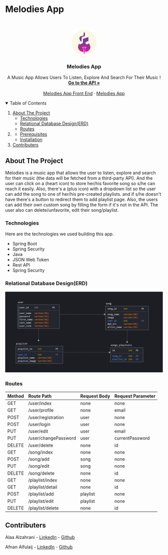 # Melodies App

<!-- PROJECT LOGO -->
<br />
<p align="center">
  <a href="">
    <img src="MelodiesLogo.png" alt="Logo" width="80" height="80">
  </a>
  <h3 align="center">Melodies App</h3>
  <p align="center">
    A Music App Allows Users To Listen, Explore And Search For Their Music !
    <br />
    <a href="http://melodieswebapp-env.eba-kgzwebax.us-east-2.elasticbeanstalk.com/"><strong>Go to the API »</strong></a>
    <br />
    <br />
    <a href="https://git.generalassemb.ly/xloli20/MelodiesAppFrontEnd">Melodies App Front End</a>
    ·
    <a href="https://pages.git.generalassemb.ly/xloli20/MelodiesAppFrontEnd/">Melodies App</a>
  </p>
</p>

<!-- TABLE OF CONTENTS -->
<details open="open">
  <summary>Table of Contents</summary>
  <ol>
    <li>
      <a href="#about-the-project">About The Project</a>
      <ul>
        <li><a href="#technologies">Technologies</a></li>
        <li><a href="#relational-database-designerd">Relational Database Design(ERD)</a></li>
        <li><a href="#routes">Routes</a></li>
      </ul>
    </li>
    <li>
      <ul>
        <li><a href="#prerequisites">Prerequisites</a></li>
        <li><a href="#installation">Installation</a></li>
      </ul>
    </li>
    <li><a href="#contributers">Contributers</a></li>
  </ol>
</details>

<!-- ABOUT THE PROJECT -->
## About The Project

Melodies is a music app that allows the user to listen, explore and search for their music (the data will be fetched from a third-party API). And the user can click on a (heart icon) to store her/his favorite song so s/he can reach it easily. Also, there's a (plus icon) with a dropdown list so the user can add the song to one of her/his pre-created playlists. and if s/he doesn't have there's a button to redirect them to add playlist page. Also, the users can add their own custom song by filling the form if it's not in the API. The user also can delete/unfavorite, edit their song/playlist.


### Technologies
Here are the technologies we used building this app.
* Spring Boot
* Spring Security
* Java
* JSON Web Token
* Rest API
* Spring Security


### Relational Database Design(ERD)
![](image.png)

### Routes

|Method        | Route Path            | Request Body       | Request Parameter |
|:--         | :--             | :--         | :-- |
|GET | /user/index | none | none 
|GET | /user/profile | none | email 
|POST  | /user/registration | user | none
|POST | /user/login | user | none
|PUT | /user/edit | user | email
|PUT | /user/changePassword | user | currentPassword
|DELETE | /user/delete | none | id
|GET | /song/index | none | none 
|POST  | /song/add | song | none
|PUT | /song/edit | song | none
|DELETE | /song/delete | none | id
|GET | /playlist/index | none | none
|GET | /playlist/detail | none | id 
|POST  | /playlist/add | playlist | none
|PUT | /playlist/edit | playlist | none
|DELETE | /playlist/delete | none | id

<!-- CONTACT -->
## Contributers

Alaa Alzahrani - [LinkedIn](https://www.linkedin.com/in/alaa-alz/) - [Github](https://github.com/xloli20)

Afnan Alfulaij - [LinkedIn](https://www.linkedin.com/in/afnan-alfulaij/
) - [Github](https://git.generalassemb.ly/afnanaaf)


